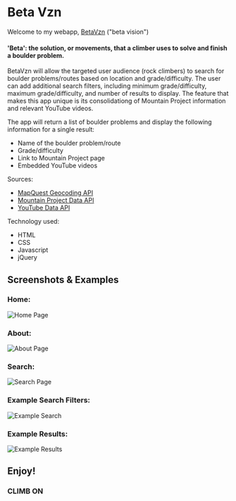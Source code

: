 # Beta Vzn
Welcome to my webapp, [BetaVzn](https://cjoy-ant.github.io/beta-vzn/) ("beta vision")

#### 'Beta': the solution, or movements, that a climber uses to solve and finish a boulder problem.

BetaVzn will allow the targeted user audience (rock climbers) to search for boulder problems/routes based on location and grade/difficulty. The user can add additional search filters, including minimum grade/difficulty, maximum grade/difficulty, and number of results to display. The feature that makes this app unique is its consolidationg of Mountain Project information and relevant YouTube videos.

The app will return a list of boulder problems and display the following information for a single result:
* Name of the boulder problem/route
* Grade/difficulty
* Link to Mountain Project page
* Embedded YouTube videos

Sources:
* [MapQuest Geocoding API](https://developer.mapquest.com/documentation/open/geocoding-api/)
* [Mountain Project Data API](https://www.mountainproject.com/data#_=_)
* [YouTube Data API](https://developers.google.com/youtube/v3/getting-started)

Technology used:
* HTML
* CSS
* Javascript
* jQuery

## Screenshots & Examples
### Home: 
![Home Page](images/screenshots/betavzn-home.png)

### About:
![About Page](images/screenshots/betavzn-about.png)

### Search:
![Search Page](images/screenshots/betavzn-search.png)

### Example Search Filters:
![Example Search](images/screenshots/betavzn-search-input-example.png)

### Example Results:
![Example Results](images/screenshots/betavzn-results-example.png)

## Enjoy!
### CLIMB ON